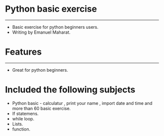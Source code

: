 # Python basic exercise 
***
* Basic exercise for python beginners users. 
* Writing by Emanuel Maharat. 
# Features
 ***
* Great for python beginners. 
# Included the following subjects 
* Python basic - calculatur , print your name , import date and time and more than 60 basic exercise.
* If statemens.
* while loop. 
* Lists. 
* function. 




